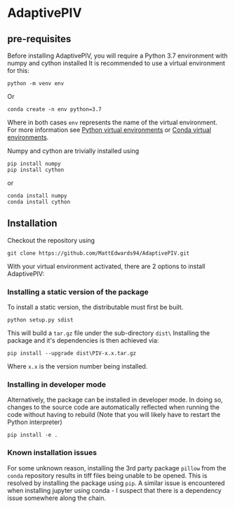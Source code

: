 # AdaptivePIV

## pre-requisites
Before installing AdaptivePIV, you will require a Python 3.7 environment with numpy and cython installed
It is recommended to use a virtual environment for this:

    python -m venv env
Or

    conda create -n env python=3.7
Where in both cases `env` represents the name of the virtual environment. For more information see [Python virtual environments](https://docs.python.org/3/tutorial/venv.html) or [Conda virtual environments](https://docs.conda.io/projects/conda/en/latest/user-guide/tasks/manage-environments.html).

Numpy and cython are trivially installed using

    pip install numpy
    pip install cython
or
    
    conda install numpy
    conda install cython

## Installation
Checkout the repository using  

    git clone https://github.com/MattEdwards94/AdaptivePIV.git

With your virtual environment activated, there are 2 options to install AdaptivePIV:

### Installing a static version of the package
To install a static version, the distributable must first be built. 

    python setup.py sdist
This will build a `tar.gz` file under the sub-directory `dist\`
Installing the package and it's dependencies is then achieved via:

    pip install --upgrade dist\PIV-x.x.tar.gz
Where `x.x` is the version number being installed.

### Installing in developer mode
Alternatively, the package can be installed in developer mode. In doing so, changes to the source code are automatically reflected when running the code without having to rebuild (Note that you will likely have to restart the Python interpreter)

    pip install -e .

### Known installation issues
For some unknown reason, installing the 3rd party package `pillow` from the `conda` repository results in tiff files being unable to be opened. This is resolved by installing the package using `pip`. A similar issue is encountered when installing jupyter using conda - I suspect that there is a dependency issue somewhere along the chain. 


